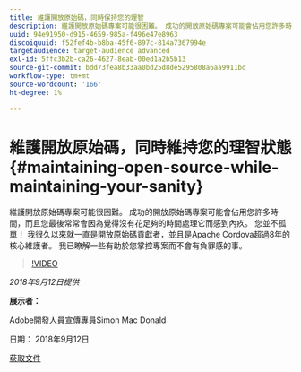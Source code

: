 ```yaml
---
title: 維護開放原始碼，同時保持您的理智
description: 維護開放原始碼專案可能很困難。 成功的開放原始碼專案可能會佔用您許多時間，而且您最後常常會因為覺得沒有花足夠的時間處理它而感到內疚。 瞭解一些有助於您掌控專案而不產生負罪感的事情。
uuid: 94e91950-d915-4659-985a-f496e47e8963
discoiquuid: f52fef4b-b8ba-45f6-897c-814a7367994e
targetaudience: target-audience advanced
exl-id: 5ffc3b2b-ca26-4627-8eab-00ed1a2b5b13
source-git-commit: bdd73fea8b33aa0bd25d8de5295808a6aa9911bd
workflow-type: tm+mt
source-wordcount: '166'
ht-degree: 1%

---
```


# 維護開放原始碼，同時維持您的理智狀態{#maintaining-open-source-while-maintaining-your-sanity}

維護開放原始碼專案可能很困難。 成功的開放原始碼專案可能會佔用您許多時間，而且您最後常常會因為覺得沒有花足夠的時間處理它而感到內疚。 您並不孤單！ 我很久以來就一直是開放原始碼貢獻者，並且是Apache Cordova超過8年的核心維護者。 我已瞭解一些有助於您掌控專案而不會有負罪感的事。

>[!VIDEO](https://video.tv.adobe.com/v/23713/?quality=9)

*2018年9月12日提供*

**展示者：**

Adobe開發人員宣傳專員Simon Mac Donald

日期： 2018年9月12日

[获取文件](assets/maintaining-open-source-while-maintaining-your-sanity-gems-091218.pdf)

<!--
[Get back to the Overview](https://helpx.adobe.com/experience-manager/kt/eseminars/gems/aem-index.html)
-->
